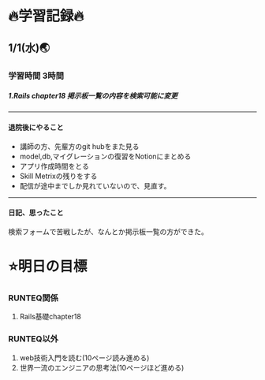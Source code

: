 # 🔥学習記録🔥
## 1/1(水)🌏
### 学習時間 3時間
##### 1.Rails chapter18 掲示板一覧の内容を検索可能に変更

***
#### 退院後にやること
- 講師の方、先輩方のgit hubをまた見る
- model,db,マイグレーションの復習をNotionにまとめる
- アプリ作成時間をとる
- Skill Metrixの残りをする
- 配信が途中までしか見れていないので、見直す。

***
#### 日記、思ったこと
検索フォームで苦戦したが、なんとか掲示板一覧の方ができた。


# ⭐️明日の目標
### RUNTEQ関係
1. Rails基礎chapter18 

### RUNTEQ以外
1. web技術入門を読む(10ページ読み進める)
2. 世界一流のエンジニアの思考法(10ページほど進める)

